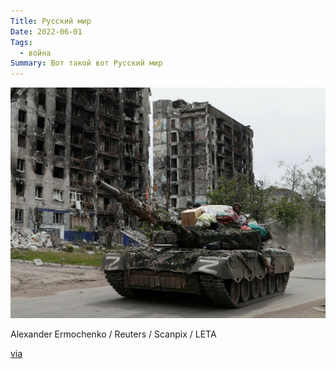 ```yaml
---
Title: Русский мир
Date: 2022-06-01
Tags:
  - война
Summary: Вот такой вот Русский мир
---
```


![Русский мир](images/russian-peace.jpg)

Alexander Ermochenko / Reuters / Scanpix / LETA

[via](https://meduza.io/news/2022/05/31/bezhenka-iz-popasnoy-opoznala-svoi-veschi-na-fotografii-rossiyskogo-tanka-vezuschego-nagrablennoe)